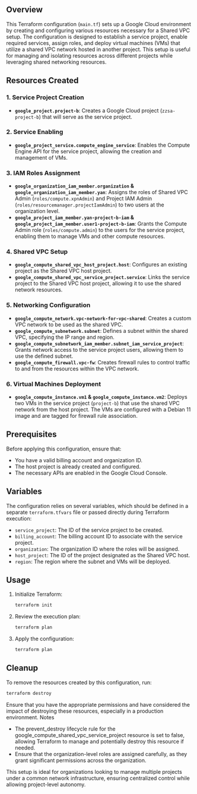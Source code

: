 ## Overview

This Terraform configuration (`main.tf`) sets up a Google Cloud environment by creating and configuring various resources necessary for a Shared VPC setup. The configuration is designed to establish a service project, enable required services, assign roles, and deploy virtual machines (VMs) that utilize a shared VPC network hosted in another project. This setup is useful for managing and isolating resources across different projects while leveraging shared networking resources.

## Resources Created

### 1. **Service Project Creation**
   - **`google_project.project-b`**: Creates a Google Cloud project (`zzsa-project-b`) that will serve as the service project.

### 2. **Service Enabling**
   - **`google_project_service.compute_engine_service`**: Enables the Compute Engine API for the service project, allowing the creation and management of VMs.

### 3. **IAM Roles Assignment**
   - **`google_organization_iam_member.organization` & `google_organization_iam_member.yan`**: Assigns the roles of Shared VPC Admin (`roles/compute.xpnAdmin`) and Project IAM Admin (`roles/resourcemanager.projectIamAdmin`) to two users at the organization level.
   - **`google_project_iam_member.yan-project-b-iam` & `google_project_iam_member.user1-project-b-iam`**: Grants the Compute Admin role (`roles/compute.admin`) to the users for the service project, enabling them to manage VMs and other compute resources.

### 4. **Shared VPC Setup**
   - **`google_compute_shared_vpc_host_project.host`**: Configures an existing project as the Shared VPC host project.
   - **`google_compute_shared_vpc_service_project.service`**: Links the service project to the Shared VPC host project, allowing it to use the shared network resources.

### 5. **Networking Configuration**
   - **`google_compute_network.vpc-network-for-vpc-shared`**: Creates a custom VPC network to be used as the shared VPC.
   - **`google_compute_subnetwork.subnet`**: Defines a subnet within the shared VPC, specifying the IP range and region.
   - **`google_compute_subnetwork_iam_member.subnet_iam_service_project`**: Grants network access to the service project users, allowing them to use the defined subnet.
   - **`google_compute_firewall.vpc-fw`**: Creates firewall rules to control traffic to and from the resources within the VPC network.

### 6. **Virtual Machines Deployment**
   - **`google_compute_instance.vm1` & `google_compute_instance.vm2`**: Deploys two VMs in the service project (`project-b`) that use the shared VPC network from the host project. The VMs are configured with a Debian 11 image and are tagged for firewall rule association.

## Prerequisites

Before applying this configuration, ensure that:
- You have a valid billing account and organization ID.
- The host project is already created and configured.
- The necessary APIs are enabled in the Google Cloud Console.

## Variables

The configuration relies on several variables, which should be defined in a separate `terraform.tfvars` file or passed directly during Terraform execution:

- `service_project`: The ID of the service project to be created.
- `billing_account`: The billing account ID to associate with the service project.
- `organization`: The organization ID where the roles will be assigned.
- `host_project`: The ID of the project designated as the Shared VPC host.
- `region`: The region where the subnet and VMs will be deployed.

## Usage


1. Initialize Terraform:

   ```bash
   terraform init

2. Review the execution plan:

   ```bash
   terraform plan

3. Apply the configuration:

   ```bash
   terraform plan

## Cleanup

To remove the resources created by this configuration, run: 

   ```bash
   terraform destroy
```
Ensure that you have the appropriate permissions and have considered the impact of destroying these resources, especially in a production environment.
Notes

   - The prevent_destroy lifecycle rule for the google_compute_shared_vpc_service_project resource is set to false, allowing Terraform to manage and potentially destroy this resource if needed.
   -  Ensure that the organization-level roles are assigned carefully, as they grant significant permissions across the organization.

This setup is ideal for organizations looking to manage multiple projects under a common network infrastructure, ensuring centralized control while allowing project-level autonomy.


